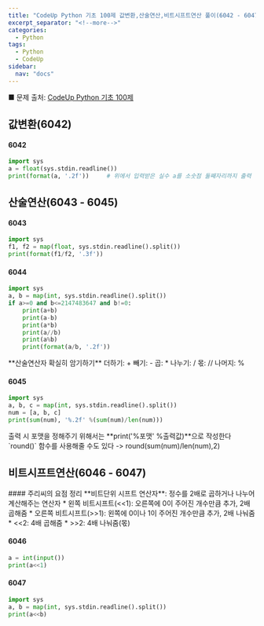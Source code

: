 ```yaml
---
title: "CodeUp Python 기초 100제 값변환,산술연산,비트시프트연산 풀이(6042 - 6047)"
excerpt_separator: "<!--more-->"
categories:
  - Python
tags:
  - Python
  - CodeUp
sidebar:
  nav: "docs"
---
```


■ 문제 출처: [CodeUp Python 기초 100제](https://codeup.kr/problemsetsol.php?psid=33)

## 값변환(6042)

#### 6042
```python
import sys
a = float(sys.stdin.readline())
print(format(a, '.2f'))		# 위에서 입력받은 실수 a를 소숫점 둘째자리까지 출력
```

## 산술연산(6043 - 6045)

#### 6043
```python
import sys
f1, f2 = map(float, sys.stdin.readline().split())
print(format(f1/f2, '.3f'))
```

#### 6044
```python
import sys
a, b = map(int, sys.stdin.readline().split())
if a>=0 and b<=2147483647 and b!=0:
    print(a+b)
    print(a-b)
    print(a*b)
    print(a//b)
    print(a%b)
    print(format(a/b, '.2f'))
```

<div class="notice--info" markdown="1">
**산술연산자 확실히 암기하기**  
더하기: +  
빼기: -  
곱: *  
나누기: /  
몫: //  
나머지: %  
</div>

#### 6045
```python
import sys
a, b, c = map(int, sys.stdin.readline().split())
num = [a, b, c]
print(sum(num), '%.2f' %(sum(num)/len(num)))
```

<div class="notice--info" markdown="1">
출력 시 포맷을 정해주기 위해서는 **print('%포맷' %출력값)**으로 작성한다  
`round()` 함수를 사용해줄 수도 있다 -> round(sum(num)/len(num),2)
</div>

## 비트시프트연산(6046 - 6047)

<div class="notice--info" markdown="1">
#### 주리씨의 요점 정리
**비트단위 시프트 연산자**: 정수를 2배로 곱하거나 나누어 계산해주는 연산자
* 왼쪽 비트시프트(<<1): 오른쪽에 0이 주어진 개수만큼 추가, 2배 곱해줌
* 오른쪽 비트시프트(>>1): 왼쪽에 0이나 1이 주어진 개수만큼 추가, 2배 나눠줌
* <<2: 4배 곱해줌
* >>2: 4배 나눠줌(몫)
</div>

#### 6046
```python
a = int(input())
print(a<<1)
```

#### 6047
```python
import sys
a, b = map(int, sys.stdin.readline().split())
print(a<<b)
```